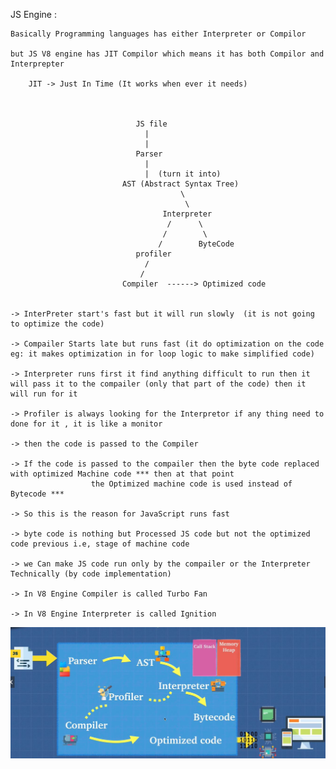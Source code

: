 

JS Engine :

    Basically Programming languages has either Interpreter or Compilor

    but JS V8 engine has JIT Compilor which means it has both Compilor and Interprepter

        JIT -> Just In Time (It works when ever it needs)



                                JS file
                                  |
                                  |
                                Parser
                                  |
                                  |  (turn it into)
                             AST (Abstract Syntax Tree)
                                          \
                                           \
                                      Interpreter
                                       /      \
                                      /        \
                                     /        ByteCode
                                profiler
                                  /
                                 /
                             Compiler  ------> Optimized code 


    -> InterPreter start's fast but it will run slowly  (it is not going to optimize the code)

    -> Compailer Starts late but runs fast (it do optimization on the code eg: it makes optimization in for loop logic to make simplified code)

    -> Interpreter runs first it find anything difficult to run then it will pass it to the compailer (only that part of the code) then it will run for it

    -> Profiler is always looking for the Interpretor if any thing need to done for it , it is like a monitor

    -> then the code is passed to the Compiler

    -> If the code is passed to the compailer then the byte code replaced with optimized Machine code *** then at that point  
                      the Optimized machine code is used instead of Bytecode ***

    -> So this is the reason for JavaScript runs fast 

    -> byte code is nothing but Processed JS code but not the optimized code previous i.e, stage of machine code

    -> we Can make JS code run only by the compailer or the Interpreter Technically (by code implementation)

    -> In V8 Engine Compiler is called Turbo Fan

    -> In V8 Engine Interpreter is called Ignition
   
   ![](https://github.com/Ranjith54321/JavaScript/blob/main/Pillar/JSEngine/images/JS_Engine.JPG)

